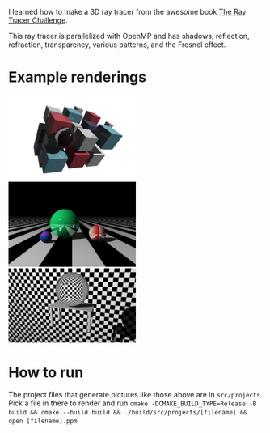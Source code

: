 I learned how to make a 3D ray tracer from the awesome book [The Ray Tracer Challenge](http://raytracerchallenge.com/).

This ray tracer is parallelized with OpenMP and has shadows, reflection, refraction, transparency, various patterns, and the Fresnel effect.

# Example renderings
<img src="pics/cover.png" width=50%> <img src="pics/patterns.png" width=50%> <img src="pics/glass_orb.png" width=50%>

# How to run
The project files that generate pictures like those above are in `src/projects`. Pick a file in there to render and run `cmake -DCMAKE_BUILD_TYPE=Release -B build && cmake --build build && ./build/src/projects/[filename] && open [filename].ppm`
